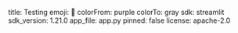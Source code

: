 title: Testing
emoji: 🦀
colorFrom: purple
colorTo: gray
sdk: streamlit
sdk_version: 1.21.0
app_file: app.py
pinned: false
license: apache-2.0
